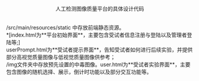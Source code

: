 <p align="center">  
人工检测图像质量平台的具体设计代码
</p> 
<br>/src/main/resources/static 中存放前端静态资源。
<br>*[index.html为**平台初始界面**，主要包含受试者信息注册与登陆以及管理者登陆等;]
<br>userPrompt.html为**受试者提示界面**，告知受试者如何进行后续实验，并提供部分高视觉质量图像与低视觉质量图像供参考；
<br>/img文件夹中存放预先设置的中毒图像。user.html为**受试者实验界面**，主要包含图像的随机选择、展示，倒计时功能以及部分交互功能等。
